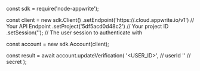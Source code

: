 const sdk = require('node-appwrite');

const client = new sdk.Client()
    .setEndpoint('https://<REGION>.cloud.appwrite.io/v1') // Your API Endpoint
    .setProject('5df5acd0d48c2') // Your project ID
    .setSession(''); // The user session to authenticate with

const account = new sdk.Account(client);

const result = await account.updateVerification(
    '<USER_ID>', // userId
    '<SECRET>' // secret
);
